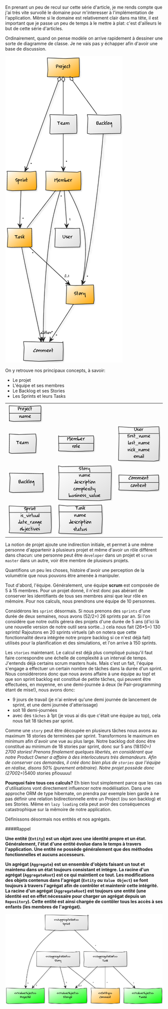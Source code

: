 En prenant un peu de recul sur cette série d'article, je me rends compte que j'ai très vite survollé le 
domaine pour m'interesser à l'implémentation de l'application. Même si le domaine est relativement clair
dans ma tête, il est important que je passe un peu de temps à le mettre à plat: c'est d'ailleurs le but 
de cette série d'articles.

Ordinairement, quand on pense modèle on arrive rapidement à dessiner une sorte de diagramme de classe. 
Je ne vais pas y échapper afin d'avoir une base de discussion.

![Domain Overview][domain-overview-01]



[domain-overview-01]:https://github.com/Arnauld/CQRS-Ramblings/blob/master/doc/images/overall-domain-01-yuml.png?raw=true

On y retrouve nos principaux concepts, à savoir:

* Le projet
* L'équipe et ses membres
* Le Backlog et ses Stories
* Les Sprints et leurs Tasks

<table style="border:0">
	<tr>
		<td>
			<img src="https://github.com/Arnauld/CQRS-Ramblings/blob/master/doc/images/overall-domain-project-yuml.png?raw=true" alt="Project class">
		</td>
		<td>&nbsp;</td>
		<td>&nbsp;</td>
	</tr>
	<tr>
		<td>
			<img src="https://github.com/Arnauld/CQRS-Ramblings/blob/master/doc/images/overall-domain-team-yuml.png?raw=true" alt="Team class">    
		</td>
		<td>
			<img src="https://github.com/Arnauld/CQRS-Ramblings/blob/master/doc/images/overall-domain-member-yuml.png?raw=true" alt="Member class">
		</td>
		<td>
			<img src="https://github.com/Arnauld/CQRS-Ramblings/blob/master/doc/images/overall-domain-user-yuml.png?raw=true" alt="User class">
		</td>
	</tr>
	<tr>
		<td>
			<img src="https://github.com/Arnauld/CQRS-Ramblings/blob/master/doc/images/overall-domain-backlog-yuml.png?raw=true" alt="Backlog class">
		</td>
		<td>
			<img src="https://github.com/Arnauld/CQRS-Ramblings/blob/master/doc/images/overall-domain-story-yuml.png?raw=true" alt="Story class">
		</td>
		<td>
			<img src="https://github.com/Arnauld/CQRS-Ramblings/blob/master/doc/images/overall-domain-comment-yuml.png?raw=true" alt="Comment class">
		</td>
	</tr>
	<tr>
		<td>
			<img src="https://github.com/Arnauld/CQRS-Ramblings/blob/master/doc/images/overall-domain-sprint-yuml.png?raw=true" alt="Sprint class">
		</td>
		<td>
			<img src="https://github.com/Arnauld/CQRS-Ramblings/blob/master/doc/images/overall-domain-task-yuml.png?raw=true" alt="Task class">
		</td>
		<td>&nbsp;</td>
	</tr>
</table>


La notion de projet ajoute une indirection initiale, et permet à une même personne d'appartenir à plusieurs
projet et même d'avoir un rôle différent dans chacun: une personne peut être `developer` dans un projet et
`scrum master` dans un autre, voir être membre de plusieurs projets.

Quantifions un peu les choses, histoire d'avoir une perception de la volumétrie que nous pouvons être amenée
à manipuler.

Tout d'abord, l'équipe. Généralement, une équipe **scrum** est composée de 5 à 15 membres.
Pour un projet donné, il n'est donc pas abérant de conserver les identifiants de tous ses membres ainsi 
que leur rôle en mêmoire. Pour nos calculs, nous prendrons une équipe de 10 personnes.

Considérons les `sprint` désormais. Si nous prenons des `sprints` d'une durée de deux semaines, nous avons 
(52/2=) 26 sprints par an. Si l'on considére que notre outils gérera des projets d'une durée de 5 ans (d'ici
là une nouvelle version de notre outil sera sortie...) cela nous fait (26*5=) 130 sprints! Rajoutons en 20
sprints virtuels (ah on notera que cette fonctionnalité devra intégrée notre propre backlog si ce n'est
déjà fait) utilisés pour la planification et des simulations, et l'on arrive à 150 sprints.

Les `stories` maintenant. Le calcul est déjà plus compliqué puisqu'il faut faire correspondre une échelle
de complexité à un interval de temps. J'entends déjà certains scrum masters hués. Mais c'est un fait, l'équipe
s'engage a effectuer un certain nombre de tâches dans la durée d'un sprint. Nous considérerons donc que nous
avons affaire à une équipe au top! et que son sprint backlog est constitué de petite tâches, qui peuvent être
effectuées, en moyenne, en une demi-journée à deux (le Pair-programming étant de mise!), nous avons donc:

* 9 jours de travail (je n'ai enlevé qu'une demi journée de lancement de sprint, et une demi journée
  d'atterissage)
* soit 18 demi-journées
* avec des `tâches` à 1pt (je vous ai dis que c'était une équipe au top), cela nous fait 18 tâches par sprint.

Comme une `story` peut être découpée en plusieurs tâches nous avons au maximum 18 stories de terminées
par sprint. Transformons le maximum en minimum afin d'avoir une vue au plus large. Notre backlog doit donc être
constitué au minimum de 18 stories par sprint, donc sur 5 ans (18*150=) 2700 stories!
Prenons finalement quelques libertés, en considérant que notre Product Owner a affaire à des interlocuteurs
très demandeurs. Afin de conserver ces demandes, il créé donc bien plus de `stories` que l'équipe en réalise, 
disons 50% (purement arbitraire).
Notre projet possède donc (2700*2=)5400 stories pfiouuuu!

**Pourquoi faire tous ces calculs?** Eh bien tout simplement parce que les cas d'utilisations vont directement
influencer notre modélisation. Dans une approche ORM de type hibernate, on prendra par exemple bien garde à ne
pas définir une relation bidirectionnelle entre un Project (ou son backlog) et ses Stories. Même en `lazy loading`
cela peut avoir des conséquences catastrophique sur la mêmoire de notre application.

Définissons désormais nos entités et nos agrégats.

####Rappel 

**Une entité (`Entity`) est un objet avec une identité propre et un état. Généralement, l'état d'une entité
évolue dans le temps à travers l'application. Une entité ne possède généralement que des méthodes fonctionnelles et
aucuns accesseurs.** 

**Un agrégat (`Aggregate`) est un ensemble d'objets faisant un tout et maintenu dans un état toujours consistant et 
intègre. La racine d'un agrégat (`AggregateRoot`) est ce qui maintient ce tout.
Les modifications des objets contenus dans l'agrégat (`Entity` ou `Value Object`) se font toujours à travers 
l'agrégat afin de contrôler et maintenir cette intégrité. 
La racine d'un agrégat (`AggregateRoot`) est toujours une entité (une identité est en effet nécessaire pour charger
un agrégat depuis un `Repository`). Cette entité est ainsi chargée de contôler tous les accès
à ses enfants (les membres de l'agrégat).**


![Story, Sprint and Task Overview][overview-story-sprint-task-01]

[overview-story-sprint-task-01]:https://github.com/Arnauld/CQRS-Ramblings/blob/master/doc/images/overall-domain-story-sprint-task-yuml.png?raw=true




